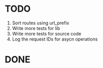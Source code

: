 TODO
====
1. Sort routes using url_prefix
2. Write more tests for lib
3. Write more tests for source code
4. Log the request IDs for asycn operations

DONE
====
